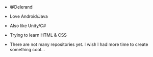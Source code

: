 - @Delerand
- Love Android/Java
- Also like Unity/C#
- Trying to learn HTML & CSS

- There are not many repositories yet. I wish I had more time to create something cool...
<!---
Delerand/Delerand is a ✨ special ✨ repository because its `README.md` (this file) appears on your GitHub profile.
You can click the Preview link to take a look at your changes.
--->
